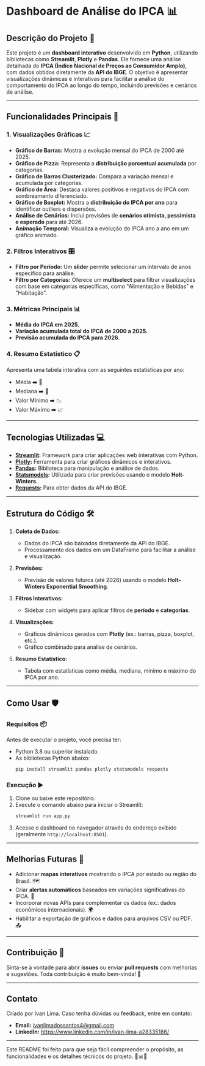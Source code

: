 # Dashboard de Análise do IPCA 📊

## Descrição do Projeto 📝
Este projeto é um **dashboard interativo** desenvolvido em **Python**, utilizando bibliotecas como **Streamlit**, **Plotly** e **Pandas**. Ele fornece uma análise detalhada do **IPCA (Índice Nacional de Preços ao Consumidor Amplo)**, com dados obtidos diretamente da **API do IBGE**. O objetivo é apresentar visualizações dinâmicas e interativas para facilitar a análise do comportamento do IPCA ao longo do tempo, incluindo previsões e cenários de análise.

---

## Funcionalidades Principais 🚀
### 1. **Visualizações Gráficas** 📈
- **Gráfico de Barras:** Mostra a evolução mensal do IPCA de 2000 até 2025.
- **Gráfico de Pizza:** Representa a **distribuição porcentual acumulada** por categorias.
- **Gráfico de Barras Clusterizado:** Compara a variação mensal e acumulada por categorias.
- **Gráfico de Área:** Destaca valores positivos e negativos do IPCA com sombreamento diferenciado.
- **Gráfico de Boxplot:** Mostra a **distribuição do IPCA por ano** para identificar outliers e dispersões.
- **Análise de Cenários:** Inclui previsões de **cenários otimista, pessimista e esperado** para até 2026.
- **Animação Temporal:** Visualiza a evolução do IPCA ano a ano em um gráfico animado.

### 2. **Filtros Interativos** 🎛️
- **Filtro por Período:** Um **slider** permite selecionar um intervalo de anos específico para análise.
- **Filtro por Categorias:** Oferece um **multiselect** para filtrar visualizações com base em categorias específicas, como "Alimentação e Bebidas" e "Habitação".

### 3. **Métricas Principais** 📊
- **Média do IPCA em 2025.**
- **Variação acumulada total do IPCA de 2000 a 2025.**
- **Previsão acumulada do IPCA para 2026.**

### 4. **Resumo Estatístico** 📋
Apresenta uma tabela interativa com as seguintes estatísticas por ano:
- Média ➡️ 🧮
- Mediana ➡️ 📐
- Valor Mínimo ➡️ 📉
- Valor Máximo ➡️ 📈

---

## Tecnologias Utilizadas 💻
- **[Streamlit](https://streamlit.io/):** Framework para criar aplicações web interativas com Python.
- **[Plotly](https://plotly.com/python/):** Ferramenta para criar gráficos dinâmicos e interativos.
- **[Pandas](https://pandas.pydata.org/):** Biblioteca para manipulação e análise de dados.
- **[Statsmodels](https://www.statsmodels.org/stable/index.html):** Utilizada para criar previsões usando o modelo **Holt-Winters**.
- **[Requests](https://docs.python-requests.org/):** Para obter dados da API do IBGE.

---

## Estrutura do Código 🛠️
1. **Coleta de Dados:**
   - Dados do IPCA são baixados diretamente da API do IBGE.
   - Processamento dos dados em um DataFrame para facilitar a análise e visualização.

2. **Previsões:**
   - Previsão de valores futuros (até 2026) usando o modelo **Holt-Winters Exponential Smoothing**.

3. **Filtros Interativos:**
   - Sidebar com widgets para aplicar filtros de **período** e **categorias**.

4. **Visualizações:**
   - Gráficos dinâmicos gerados com **Plotly** (ex.: barras, pizza, boxplot, etc.).
   - Gráfico combinado para análise de cenários.

5. **Resumo Estatístico:**
   - Tabela com estatísticas como média, mediana, mínimo e máximo do IPCA por ano.

---

## Como Usar 🛡️
### Requisitos 📦
Antes de executar o projeto, você precisa ter:
- Python 3.8 ou superior instalado.
- As bibliotecas Python abaixo:
  ```bash
  pip install streamlit pandas plotly statsmodels requests
  ```

### Execução ▶️
1. Clone ou baixe este repositório.
2. Execute o comando abaixo para iniciar o Streamlit:
   ```bash
   streamlit run app.py
   ```
3. Acesse o dashboard no navegador através do endereço exibido (geralmente `http://localhost:8501`).

---

## Melhorias Futuras 🔮
- Adicionar **mapas interativos** mostrando o IPCA por estado ou região do Brasil. 🗺️
- Criar **alertas automáticos** baseados em variações significativas do IPCA. 🚨
- Incorporar novas APIs para complementar os dados (ex.: dados econômicos internacionais). 🌍
- Habilitar a exportação de gráficos e dados para arquivos CSV ou PDF. 📤

---

## Contribuição 🤝
Sinta-se à vontade para abrir **issues** ou enviar **pull requests** com melhorias e sugestões. Toda contribuição é muito bem-vinda! 🌟

---

## Contato
Criado por Ivan Lima. Caso tenha dúvidas ou feedback, entre em contato:
- **Email:** ivanlimadossantos4@gmail.com
- **LinkedIn:** https://www.linkedin.com/in/ivan-lima-a28335186/

---

Este README foi feito para que seja fácil compreender o propósito, as funcionalidades e os detalhes técnicos do projeto. 🚀📊✨

